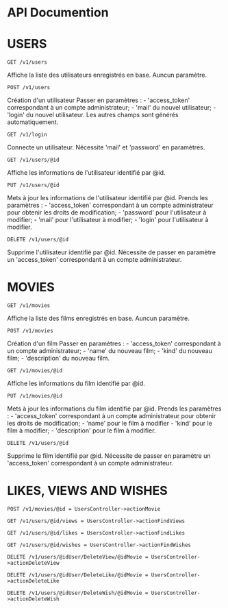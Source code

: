 # API Documention

# USERS
```
GET /v1/users
```
Affiche la liste des utilisateurs enregistrés en base.
Auncun paramètre.

```
POST /v1/users
```
Création d'un utilisateur
Passer en paramètres : 
    - 'access_token' correspondant à un compte administrateur;
    - 'mail' du nouvel utilisateur;
    - 'login' du nouvel utilisateur.
Les autres champs sont générés automatiquement.

```
GET /v1/login
```
Connecte un utilisateur.
Nécessite 'mail' et 'password' en paramètres.

```
GET /v1/users/@id
```
Affiche les informations de l'utilisateur identifié par @id.

```
PUT /v1/users/@id
```
Mets à jour les informations de l'utilisateur identifié par @id.
Prends les paramètres :
    - 'access_token' correspondant à un compte administrateur pour obtenir les droits de modification;
    - 'password' pour l'utilisateur à modifier;
    - 'mail' pour l'utilisateur à modifier;
    - 'login' pour l'utilisateur à modifier.

```
DELETE /v1/users/@id
```
Supprime l'utilisateur identifié par @id.
Nécessite de passer en paramètre un 'access_token' correspondant à un compte administrateur.


# MOVIES
```
GET /v1/movies
```
Affiche la liste des films enregistrés en base.
Auncun paramètre.

```
POST /v1/movies
```
Création d'un film
Passer en paramètres : 
    - 'access_token' correspondant à un compte administrateur;
    - 'name' du nouveau film;
    - 'kind' du nouveau film;
    - 'description' du nouveau film.

```
GET /v1/movies/@id
```
Affiche les informations du film identifié par @id.

```
PUT /v1/movies/@id
```
Mets à jour les informations du film identifié par @id.
Prends les paramètres :
    - 'access_token' correspondant à un compte administrateur pour obtenir les droits de modification;
    - 'name' pour le film à modifier
    - 'kind' pour le film à modifier;
    - 'description' pour le film à modifier.

```
DELETE /v1/users/@id
```
Supprime le film identifié par @id.
Nécessite de passer en paramètre un 'access_token' correspondant à un compte administrateur.


# LIKES, VIEWS AND WISHES

```
POST /v1/movies/@id = UsersController->actionMovie
```

```
GET /v1/users/@id/views = UsersController->actionFindViews
```

```
GET /v1/users/@id/likes = UsersController->actionFindLikes
```

```
GET /v1/users/@id/wishes = UsersController->actionFindWishes
```

```
DELETE /v1/users/@idUser/DeleteView/@idMovie = UsersController->actionDeleteView
```

```
DELETE /v1/users/@idUser/DeleteLike/@idMovie = UsersController->actionDeleteLike
```

```
DELETE /v1/users/@idUser/DeleteWish/@idMovie = UsersController->actionDeleteWish
```